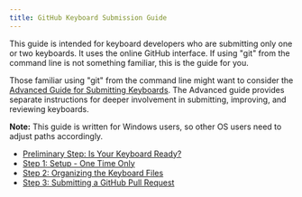 ```yaml
---
title: GitHub Keyboard Submission Guide
---
```


This guide is intended for keyboard developers who are submitting only one or two keyboards. 
It uses the online GitHub interface. 
If using "git" from the command line is not something familiar, this is the guide for you. 

Those familiar using "git" from the command line might want to consider the [Advanced Guide for Submitting Keyboards](../advanced). 
The Advanced guide provides separate instructions for deeper involvement in submitting, improving, and reviewing keyboards.

**Note:** This guide is written for Windows users, so other OS users need to adjust paths accordingly.

* [Preliminary Step: Is Your Keyboard Ready?](step-0)
* [Step 1: Setup - One Time Only](step-1)
* [Step 2: Organizing the Keyboard Files](step-2)
* [Step 3: Submitting a GitHub Pull Request](step-3)

